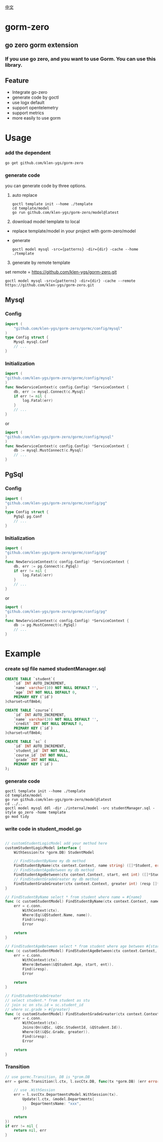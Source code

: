 [中文](README-zh.md)

# gorm-zero

## go zero gorm extension

### If you use go zero, and you want to use Gorm. You can use this library.

## Feature

- Integrate go-zero
- generate code by goctl
- use logx default
- support opentelemetry
- support  metrics
- more easily to use gorm



# Usage

### add the dependent

```shell
go get github.com/klen-ygs/gorm-zero
```
### generate code

you can generate code by three options.

1. auto replace

   ```shell
   goctl template init --home ./template
   cd template/model
   go run github.com/klen-ygs/gorm-zero/model@latest
   ```

2. download model template to local

- replace  template/model in your project with gorm-zero/model

- generate

  ```shell
  goctl model mysql -src={patterns} -dir={dir} -cache --home ./template
  ```

3. generate by remote template

set remote = https://github.com/klen-ygs/gorm-zero.git

```shell
goctl model mysql -src={patterns} -dir={dir} -cache --remote https://github.com/klen-ygs/gorm-zero.git
```



## Mysql

### Config
```go
import (
    "github.com/klen-ygs/gorm-zero/gormc/config/mysql"
)
type Config struct {
    Mysql mysql.Conf
    // ...
}
```
### Initialization

```go
import (
"github.com/klen-ygs/gorm-zero/gormc/config/mysql"
)
func NewServiceContext(c config.Config) *ServiceContext {
    db, err := mysql.Connect(c.Mysql)
    if err != nil {
        log.Fatal(err)
    }
    // ...
}
```

or

```go
import (
"github.com/klen-ygs/gorm-zero/gormc/config/mysql"
)
func NewServiceContext(c config.Config) *ServiceContext {
    db := mysql.MustConnect(c.Mysql)
    // ...
}
```



## PgSql

### Config
```go
import (
"github.com/klen-ygs/gorm-zero/gormc/config/pg"
)
type Config struct {
    PgSql pg.Conf
    // ...
}
```
### Initialization

```go
import (
"github.com/klen-ygs/gorm-zero/gormc/config/pg"
)
func NewServiceContext(c config.Config) *ServiceContext {
    db, err := pg.Connect(c.PgSql)
    if err != nil {
        log.Fatal(err)
    }
    // ...
}
```

or

```go
import (
"github.com/klen-ygs/gorm-zero/gormc/config/pg"
)
func NewServiceContext(c config.Config) *ServiceContext {
    db := pg.MustConnect(c.PgSql)
    // ...
}
```

# Example

### create sql file named studentManager.sql 

```sql
CREATE TABLE `student`(
    `id` INT AUTO_INCREMENT,
    `name` varchar(10) NOT NULL DEFAULT '',
    `age` INT NOT NULL DEFAULT 0,
    PRIMARY KEY (`id`)
)charset=utf8mb4;

CREATE TABLE `course`(
    `id` INT AUTO_INCREMENT,
    `name` varchar(20) NOT NULL DEFAULT '',
    `credit` INT NOT NULL DEFAULT 0,
    PRIMARY KEY (`id`)
)charset=utf8mb4;

CREATE TABLE `sc` (
    `id` INT AUTO_INCREMENT,
    `student_id` INT NOT NULL,
    `course_id` INT NOT NULL,
    `grade` INT NOT NULL,
    PRIMARY KEY (`id`)
);
```

### generate code

```shell
goctl template init --home ./template
cd template/model
go run github.com/klen-ygs/gorm-zero/model@latest
cd ../.. 
goctl model mysql ddl -dir ./internal/model -src studentManager.sql -style go_zero -home template
go mod tidy
```

### write code in student_model.go

```go

// customStudentLogicModel add your method here
customStudentLogicModel interface {
    WithSession(tx *gorm.DB) StudentModel

    // FindStudentByName my db method
    FindStudentByName(ctx context.Context, name string) ([]*Student, error)
    // FindStudentAgeBetween my db method
	FindStudentAgeBetween(ctx context.Context, start, ent int) ([]*Student, error)
    // FindStudentGradeGreater my db method
	FindStudentGradeGreater(ctx context.Context, greater int) (resp []*Student,err error)
}

// FindStudentByName select * from student where name = #{name}
func (c customStudentModel) FindStudentByName(ctx context.Context, name string) (resp []*Student, err error) {
	err = c.conn.
		WithContext(ctx).
		Where(Eq(&QStudent.Name, name)).
		Find(&resp).
		Error

	return
}
	
// FindStudentAgeBetween select * from student where age between #{start} and #{end}
func (c customStudentModel) FindStudentAgeBetween(ctx context.Context, start, ent int) (resp []*Student,err error) {
	err = c.conn.
		WithContext(ctx).
		Where(Between(&QStudent.Age, start, ent)).
		Find(&resp).
		Error
	
	return 
}

// FindStudentGradeGreater
// select student.* from student as stu
// join sc on stu.id = sc.student_id
// where sc.grade > #{greater}
func (c customStudentModel) FindStudentGradeGreater(ctx context.Context, greater int) (resp []*Student, err error) {
	err = c.conn.
		WithContext(ctx).
		Joins(On(&QSc, &QSc.StudentId, &QStudent.Id)).
		Where(Gt(&QSc.Grade, greater)).
		Find(&resp).
		Error

	return
}

```

### Transition

```go
// use gormc.Transition, DB is *grom.DB
err = gormc.Transition(l.ctx, l.svcCtx.DB, func(tx *gorm.DB) (err error) {

    // use .WithSession 
    err = l.svcCtx.DepartmentsModel.WithSession(tx).
        Update(l.ctx, &model.Departments{
            DepartmentsName: "xxx",
        })

    return
})
if err != nil {
    return nil, err
}
```

